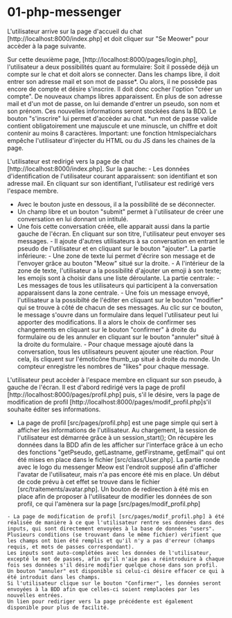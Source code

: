 # 01-php-messenger

L'utilisateur arrive sur la page d'accueil du chat [http://localhost:8000/index.php] et doit cliquer sur "Se Meower" pour accèder à la page suivante.

Sur cette deuxième page, [http://localhost:8000/pages/login.php], l'utilisateur a deux possibilités quant au formulaire:
    Soit il possède déjà un compte sur le chat et doit alors se connecter. Dans les champs libre, il doit entrer son adresse mail et son mot de passe*.
    Ou alors, il ne possède pas encore de compte et désire s'inscrire. Il doit donc cocher l'option "créer un compte". De nouveaux champs libres apparaissent. En plus de son adresse mail et d'un mot de passe, on lui demande d'entrer un pseudo, son nom et son prénom. Ces nouvelles informations seront stockées dans la BDD. Le bouton "s'inscrire" lui permet d'accèder au chat. 
*un mot de passe valide contient obligatoirement une majuscule et une minuscle, un chiffre et doit contenir au moins 8 caractères. 
Important: une fonction htmlspecialchars empêche l'utilisateur d'injecter du HTML ou du JS dans les chaines de la page.

L'utilisateur est redirigé vers la page de chat [http://localhost:8000/index.php].
Sur la gauche: 
       - Les données d'identification de l'utilisateur courant apparaissent: son identifiant et son adresse mail. En cliquant sur son identifiant, l'utilisateur est redirigé vers l'espace membre.
- Avec le bouton juste en dessous, il a la possibilité de se déconnecter. 
- Un champ libre et un bouton "submit" permet à l'utilisateur de créer une conversation en lui donnant un intitulé. 
- Une fois cette conversation créée, elle apparait aussi dans la partie gauche de l'écran. En cliquant sur son titre, l'utilisateur peut envoyer ses messages.
       - Il ajoute d'autres utilisateurs à sa conversation en entrant le pseudo de l'utilisateur et en cliquant sur le bouton "ajouter".
    La partie inférieure:
        -  Une zone de texte lui permet d'écrire son message et de l'envoyer grâce au bouton "Meow" situé sur la droite. 
        -  A l'intérieur de la zone de texte, l'utilisateur a la possibilité d'ajouter un emoji à son texte; les emojis sont à choisir dans une liste déroulante. 
    La partie centrale:
        - Les messages de tous les utilisateurs qui participent à la conversation apparaissent dans la zone centrale. 
        - Une fois un message envoyé, l'utilisateur a la possibilté de l'éditer en cliquant sur le bouton "modifier" qui se trouve à côté de chacun de ses messages. Au clic sur ce bouton, le message s'ouvre dans un formulaire dans lequel l'utilisateur peut lui apporter des modifications. Il a alors le choix de confirmer ses changements en cliquant sur le bouton "confirmer" à droite du formulaire ou de les annuler en cliquant sur le bouton "annuler" situé à la droite du formulaire. 
        - Pour chaque message ajouté dans la conversation, tous les utilisateurs peuvent ajouter une réaction. Pour cela, ils cliquent sur l'émoticône thumb_up situé à droite du monde. Un compteur enregistre les nombres de "likes" pour chaque message. 

L'utilisateur peut accèder à l'espace membre en cliquant sur son pseudo, à gauche de l'écran. Il est d'abord redirigé vers la page de profil [http://localhost:8000/pages/profil.php] puis, s'il le désire, vers la page de modification de profil [http://localhost:8000/pages/modif_profil.php]s'il souhaite éditer ses informations.

   - La page de profil [src/pages/profil.php] est une page simple qui sert à afficher les informations de l'utilisateur.
    Au chargement, la session de l'utilisateur est démarrée grâce à un session_start(); On récupère les données dans la BDD afin de les afficher sur l'interface  grâce à un echo des fonctions "getPseudo, getLastname, getFirstname, getEmail" qui ont été mises en place dans le fichier [src/class/User.php].
    La partie ronde avec le logo du messenger Meow est l'endroit supposé afin d'afficher l'avatar de l'utilisateur, mais n'a pas encore été mis en place.
    Un début de code prévu à cet effet se trouve dans le fichier [src/traitements/avatar.php].
    Un bouton de redirection à été mis en place afin de proposer à l'utilisateur de modifier les données de son profil, ce qui l'amènera sur la page [src/pages/modif_profil.php]

    - La page de modification de profil [src/pages/modif_profil.php] à été réalisée de manière à ce que l'utilisateur rentre ses données dans des inputs, qui sont directement envoyées à la base de données "users".
    Plusieurs conditions (se trouvant dans le même fichier) vérifient que les champs ont bien été remplis et qu'il n'y a pas d'erreur (champs requis, et mots de passes correspondant).
    Les inputs sont auto-complétées avec les données de l'utilisateur, excepté le mot de passes, afin qu'il n'aie pas a réintroduire à chaque fois ses données s'il désire modifier quelque chose dans son profil.
    Un bouton "annuler" est disponible si celui-ci désire effacer ce qui à été introduit dans les champs.
    Si l'utilisateur clique sur le bouton "Confirmer", les données seront envoyées à la BDD afin que celles-ci soient remplacées par les nouvelles entrées.
    Un lien pour rediriger vers la page précédente est également disponible pour plus de facilité.



